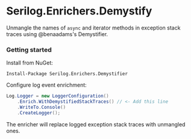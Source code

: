 # Serilog.Enrichers.Demystify

Unmangle the names of `async` and iterator methods in exception stack traces using @benaadams's Demystifier.

### Getting started

Install from NuGet:

```
Install-Package Serilog.Enrichers.Demystifier
```

Configure log event enrichment:

```csharp
Log.Logger = new LoggerConfiguration()
    .Enrich.WithDemystifiedStackTraces() // <- Add this line
    .WriteTo.Console()
    .CreateLogger();
```

The enricher will replace logged exception stack traces with unmangled ones.


